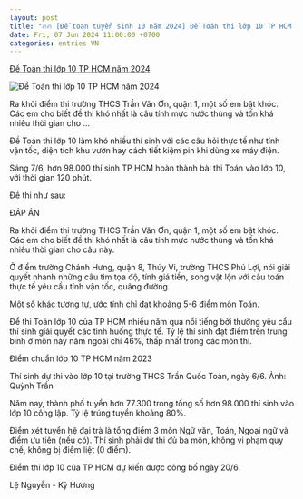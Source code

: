 ```yaml
---
layout: post
title: "🔥🔥 [Đề toán tuyển sinh 10 năm 2024] Đề Toán thi lớp 10 TP HCM năm 2024"
date: Fri, 07 Jun 2024 11:00:00 +0700
categories: entries VN
---
```

[Đề Toán thi lớp 10 TP HCM năm 2024](https://vnexpress.net/de-toan-thi-lop-10-tp-hcm-nam-2024-4755348.html)

![Đề Toán thi lớp 10 TP HCM năm 2024](https://i2-vnexpress.vnecdn.net/2024/06/06/thithpt-20-jpg-1717638693-1717-6341-5182-1717687057.jpg?w=1200&h=0&q=100&dpr=1&fit=crop&s=asQhNmhdj19G9ZfMeUh8zA)

Ra khỏi điểm thi trường THCS Trần Văn Ơn, quận 1, một số em bật khóc. Các em cho biết đề thi khó nhất là câu tính mực nước thùng và tốn khá nhiều thời gian cho ...

Đề Toán thi lớp 10 làm khó nhiều thí sinh với các câu hỏi thực tế như tính vận tốc, diện tích khu vườn hay cách tiết kiệm pin khi dùng xe máy điện.

Sáng 7/6, hơn 98.000 thí sinh TP HCM hoàn thành bài thi Toán vào lớp 10, với thời gian 120 phút.

Đề thi như sau:

ĐÁP ÁN

Ra khỏi điểm thi trường THCS Trần Văn Ơn, quận 1, một số em bật khóc. Các em cho biết đề thi khó nhất là câu tính mực nước thùng và tốn khá nhiều thời gian cho câu này.

Ở điểm trường Chánh Hưng, quận 8, Thúy Vi, trường THCS Phú Lợi, nói giải quyết nhanh những câu tìm tọa độ, tính giá tiền, song vật lộn với câu toán thực tế yêu cầu tính vận tốc, quãng đường.

Một số khác tương tự, ước tính chỉ đạt khoảng 5-6 điểm môn Toán.

Đề thi Toán lớp 10 của TP HCM nhiều năm qua nổi tiếng bởi thường yêu cầu thí sinh giải quyết các tình huống thực tế. Tỷ lệ thí sinh đạt điểm trên trung bình ở môn này năm ngoái chỉ 46%, thấp nhất trong các môn thi.

Điểm chuẩn lớp 10 TP HCM năm 2023

Thí sinh dự thi vào lớp 10 tại trường THCS Trần Quốc Toản, ngày 6/6. Ảnh: Quỳnh Trần

Năm nay, thành phố tuyển hơn 77.300 trong tổng số hơn 98.000 thí sinh vào lớp 10 công lập. Tỷ lệ trúng tuyển khoảng 80%.

Điểm xét tuyển hệ đại trà là tổng điểm 3 môn Ngữ văn, Toán, Ngoại ngữ và điểm ưu tiên (nếu có). Thí sinh phải dự thi đủ ba môn, không vi phạm quy chế, không bị điểm liệt (0 điểm).

Điểm thi lớp 10 của TP HCM dự kiến được công bố ngày 20/6.

Lệ Nguyễn - Kỷ Hương


